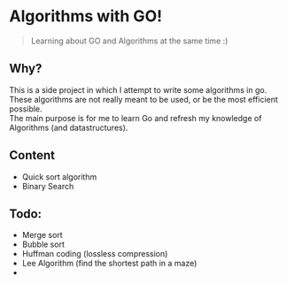 # Algorithms with GO!
> Learning about GO and Algorithms at the same time :) 

## Why?
This is a side project in which I attempt to write some algorithms in go. 
These algorithms are not really meant to be used, or be the most efficient possible.  
The main purpose is for me to learn Go and refresh my knowledge of Algorithms (and datastructures).

## Content
- Quick sort algorithm 
- Binary Search

## Todo:
- Merge sort
- Bubble sort
- Huffman coding (lossless compression)
- Lee Algorithm (find the shortest path in a maze)
- 
